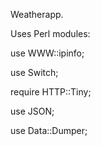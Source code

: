 Weatherapp.

Uses Perl modules:

use WWW::ipinfo;

use Switch;

require HTTP::Tiny;

use JSON;

use Data::Dumper;
